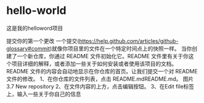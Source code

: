 # hello-world
这是我的helloword项目

提交你的第一个更改 一个提交(https://help.github.com/articles/github-glossary#commit)就像你项目里的文件在一个特定时间点上的快照一样。 当你创建了一个新仓库，你通过 README 文件初始化它。README 文件里有关于你这个项目详细的解释，或者添加一些关于如何安装或者使用该项目的文档。README 文件的内容会自动地显示在你仓库的首页。让我们提交一个对 README 文件的修改。
1、在你仓库的文件列表，点击
README.mdREADME.md。 图片 3.7
New repository 2、在文件内容的上方，点击编辑按钮。 3、在Edit file标签上，输入一些关于你自己的信息
